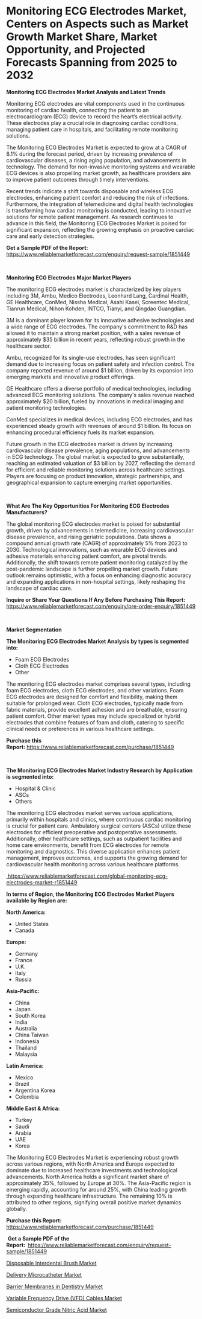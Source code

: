 <p><h1>Monitoring ECG Electrodes Market, Centers on Aspects such as Market Growth Market Share, Market Opportunity, and Projected Forecasts Spanning from 2025 to 2032</h1></p><p><strong>Monitoring ECG Electrodes Market Analysis and Latest Trends</strong></p>
<p><p>Monitoring ECG electrodes are vital components used in the continuous monitoring of cardiac health, connecting the patient to an electrocardiogram (ECG) device to record the heart’s electrical activity. These electrodes play a crucial role in diagnosing cardiac conditions, managing patient care in hospitals, and facilitating remote monitoring solutions. </p><p>The Monitoring ECG Electrodes Market is expected to grow at a CAGR of 8.1% during the forecast period, driven by increasing prevalence of cardiovascular diseases, a rising aging population, and advancements in technology. The demand for non-invasive monitoring systems and wearable ECG devices is also propelling market growth, as healthcare providers aim to improve patient outcomes through timely interventions. </p><p>Recent trends indicate a shift towards disposable and wireless ECG electrodes, enhancing patient comfort and reducing the risk of infections. Furthermore, the integration of telemedicine and digital health technologies is transforming how cardiac monitoring is conducted, leading to innovative solutions for remote patient management. As research continues to advance in this field, the Monitoring ECG Electrodes Market is poised for significant expansion, reflecting the growing emphasis on proactive cardiac care and early detection strategies.</p></p>
<p><strong>Get a Sample PDF of the Report:&nbsp;</strong> <a href="https://www.reliablemarketforecast.com/enquiry/request-sample/1851449?utm_campaign=1875&utm_medium=2&utm_source=Github&utm_content=ia&utm_term=07012025&utm_id=monitoring-ecg-electrodes">https://www.reliablemarketforecast.com/enquiry/request-sample/1851449</a></p>
<p>&nbsp;</p>
<p><strong>Monitoring ECG Electrodes Major Market Players</strong></p>
<p><p>The monitoring ECG electrodes market is characterized by key players including 3M, Ambu, Medico Electrodes, Leonhard Lang, Cardinal Health, GE Healthcare, ConMed, Nissha Medical, Asahi Kasei, Screentec Medical, Tianrun Medical, Nihon Kohden, INTCO, Tianyi, and Qingdao Guangdian. </p><p>3M is a dominant player known for its innovative adhesive technologies and a wide range of ECG electrodes. The company's commitment to R&D has allowed it to maintain a strong market position, with a sales revenue of approximately $35 billion in recent years, reflecting robust growth in the healthcare sector.</p><p>Ambu, recognized for its single-use electrodes, has seen significant demand due to increasing focus on patient safety and infection control. The company reported revenue of around $1 billion, driven by its expansion into emerging markets and innovative product offerings.</p><p>GE Healthcare offers a diverse portfolio of medical technologies, including advanced ECG monitoring solutions. The company's sales revenue reached approximately $20 billion, fueled by innovations in medical imaging and patient monitoring technologies.</p><p>ConMed specializes in medical devices, including ECG electrodes, and has experienced steady growth with revenues of around $1 billion. Its focus on enhancing procedural efficiency fuels its market expansion.</p><p>Future growth in the ECG electrodes market is driven by increasing cardiovascular disease prevalence, aging populations, and advancements in ECG technology. The global market is expected to grow substantially, reaching an estimated valuation of $3 billion by 2027, reflecting the demand for efficient and reliable monitoring solutions across healthcare settings. Players are focusing on product innovation, strategic partnerships, and geographical expansion to capture emerging market opportunities.</p></p>
<p>&nbsp;</p>
<p><strong>What Are The Key Opportunities For Monitoring ECG Electrodes Manufacturers?</strong></p>
<p><p>The global monitoring ECG electrodes market is poised for substantial growth, driven by advancements in telemedicine, increasing cardiovascular disease prevalence, and rising geriatric populations. Data shows a compound annual growth rate (CAGR) of approximately 5% from 2023 to 2030. Technological innovations, such as wearable ECG devices and adhesive materials enhancing patient comfort, are pivotal trends. Additionally, the shift towards remote patient monitoring catalyzed by the post-pandemic landscape is further propelling market growth. Future outlook remains optimistic, with a focus on enhancing diagnostic accuracy and expanding applications in non-hospital settings, likely reshaping the landscape of cardiac care.</p></p>
<p><strong>Inquire or Share Your Questions If Any Before Purchasing This Report:</strong> <a href="https://www.reliablemarketforecast.com/enquiry/pre-order-enquiry/1851449?utm_campaign=1875&utm_medium=2&utm_source=Github&utm_content=ia&utm_term=07012025&utm_id=monitoring-ecg-electrodes">https://www.reliablemarketforecast.com/enquiry/pre-order-enquiry/1851449</a></p>
<p>&nbsp;</p>
<p><strong>Market Segmentation</strong></p>
<p><strong>The Monitoring ECG Electrodes Market Analysis by types is segmented into:</strong></p>
<p><ul><li>Foam ECG Electrodes</li><li>Cloth ECG Electrodes</li><li>Other</li></ul></p>
<p><p>The monitoring ECG electrodes market comprises several types, including foam ECG electrodes, cloth ECG electrodes, and other variations. Foam ECG electrodes are designed for comfort and flexibility, making them suitable for prolonged wear. Cloth ECG electrodes, typically made from fabric materials, provide excellent adhesion and are breathable, ensuring patient comfort. Other market types may include specialized or hybrid electrodes that combine features of foam and cloth, catering to specific clinical needs or preferences in various healthcare settings.</p></p>
<p><strong>Purchase this Report:&nbsp;</strong><a href="https://www.reliablemarketforecast.com/purchase/1851449?utm_campaign=1875&utm_medium=2&utm_source=Github&utm_content=ia&utm_term=07012025&utm_id=monitoring-ecg-electrodes">https://www.reliablemarketforecast.com/purchase/1851449</a></p>
<p>&nbsp;</p>
<p><strong>The Monitoring ECG Electrodes Market Industry Research by Application is segmented into:</strong></p>
<p><ul><li>Hospital & Clinic</li><li>ASCs</li><li>Others</li></ul></p>
<p><p>The monitoring ECG electrodes market serves various applications, primarily within hospitals and clinics, where continuous cardiac monitoring is crucial for patient care. Ambulatory surgical centers (ASCs) utilize these electrodes for efficient preoperative and postoperative assessments. Additionally, other healthcare settings, such as outpatient facilities and home care environments, benefit from ECG electrodes for remote monitoring and diagnostics. This diverse application enhances patient management, improves outcomes, and supports the growing demand for cardiovascular health monitoring across various healthcare platforms.</p></p>
<p><a href="https://www.reliablemarketforecast.com/global-monitoring-ecg-electrodes-market-r1851449?utm_campaign=1875&utm_medium=2&utm_source=Github&utm_content=ia&utm_term=07012025&utm_id=monitoring-ecg-electrodes">&nbsp;https://www.reliablemarketforecast.com/global-monitoring-ecg-electrodes-market-r1851449</a></p>
<p><strong>In terms of Region, the Monitoring ECG Electrodes Market Players available by Region are:</strong></p>
<p>
    <p> <strong> North America: </strong>
        <ul>
            <li>United States</li>
            <li>Canada</li>
        </ul>
        </p> 
    <p> <strong> Europe: </strong>
        <ul>
            <li>Germany</li>
            <li>France</li>
            <li>U.K.</li>
            <li>Italy</li>
            <li>Russia</li>
        </ul>
        </p> 
    <p> <strong> Asia-Pacific: </strong>
        <ul>
            <li>China</li>
            <li>Japan</li>
            <li>South Korea</li>
            <li>India</li>
            <li>Australia</li>
            <li>China Taiwan</li>
            <li>Indonesia</li>
            <li>Thailand</li>
            <li>Malaysia</li>
        </ul>
        </p> 
    <p> <strong> Latin America: </strong>
        <ul>
            <li>Mexico</li>
            <li>Brazil</li>
            <li>Argentina Korea</li>
            <li>Colombia</li>
        </ul>
        </p> 
    <p> <strong> Middle East & Africa: </strong>
        <ul>
            <li>Turkey</li>
            <li>Saudi</li>
            <li>Arabia</li>
            <li>UAE</li>
            <li>Korea</li>
        </ul>
    </p>
    </p>
<p><p>The Monitoring ECG Electrodes Market is experiencing robust growth across various regions, with North America and Europe expected to dominate due to increased healthcare investments and technological advancements. North America holds a significant market share of approximately 35%, followed by Europe at 30%. The Asia-Pacific region is emerging rapidly, accounting for around 25%, with China leading growth through expanding healthcare infrastructure. The remaining 10% is attributed to other regions, signifying overall positive market dynamics globally.</p></p>
<p><strong>Purchase this Report: </strong><a href="https://www.reliablemarketforecast.com/purchase/1851449?utm_campaign=1875&utm_medium=2&utm_source=Github&utm_content=ia&utm_term=07012025&utm_id=monitoring-ecg-electrodes">https://www.reliablemarketforecast.com/purchase/1851449</a></p>
<p>&nbsp;<strong>Get a Sample PDF of the Report:&nbsp;&nbsp;</strong><a href="https://www.reliablemarketforecast.com/enquiry/request-sample/1851449?utm_campaign=1875&utm_medium=2&utm_source=Github&utm_content=ia&utm_term=07012025&utm_id=monitoring-ecg-electrodes">https://www.reliablemarketforecast.com/enquiry/request-sample/1851449</a></p>
<p><strong></strong></p>
<p><p><a href="https://www.linkedin.com/pulse/disposable-interdental-brush-market-study-report-includinginformation-zdxqf?utm_campaign=1875&utm_medium=2&utm_source=Github&utm_content=ia&utm_term=07012025&utm_id=monitoring-ecg-electrodes">Disposable Interdental Brush Market</a></p><p><a href="https://www.linkedin.com/pulse/delivery-microcatheter-market-size-cagr-122-forecast-highlighting-dlmsc?utm_campaign=1875&utm_medium=2&utm_source=Github&utm_content=ia&utm_term=07012025&utm_id=monitoring-ecg-electrodes">Delivery Microcatheter Market</a></p><p><a href="https://github.com/Chiragrp22/Market-Research-Report-List-6/blob/main/barrier-membranes-in-dentistry-market.md?utm_campaign=1875&utm_medium=2&utm_source=Github&utm_content=ia&utm_term=07012025&utm_id=monitoring-ecg-electrodes">Barrier Membranes in Dentistry Market</a></p><p><a href="https://www.linkedin.com/pulse/variable-frequency-drive-vfd-cables-market-growth-forecast-nqczc?utm_campaign=1875&utm_medium=2&utm_source=Github&utm_content=ia&utm_term=07012025&utm_id=monitoring-ecg-electrodes">Variable Frequency Drive (VFD) Cables Market</a></p><p><a href="https://www.linkedin.com/pulse/global-semiconductor-grade-nitric-acid-market-research-report-dilqc?utm_campaign=1875&utm_medium=2&utm_source=Github&utm_content=ia&utm_term=07012025&utm_id=monitoring-ecg-electrodes">Semiconductor Grade Nitric Acid Market</a></p></p>